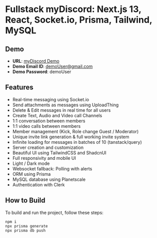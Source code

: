 # Fullstack myDiscord: Next.js 13, React, Socket.io, Prisma, Tailwind, MySQL

## Demo
- **URL**: [myDiscord Demo](https://mydiscord-production.up.railway.app)
- **Demo Email ID**: demoUser@gmail.com
- **Demo Password**: demoUser

## Features

- Real-time messaging using Socket.io
- Send attachments as messages using UploadThing
- Delete & Edit messages in real time for all users
- Create Text, Audio and Video call Channels
- 1:1 conversation between members
- 1:1 video calls between members
- Member management (Kick, Role change Guest / Moderator)
- Unique invite link generation & full working invite system
- Infinite loading for messages in batches of 10 (tanstack/query)
- Server creation and customization
- Beautiful UI using TailwindCSS and ShadcnUI
- Full responsivity and mobile UI
- Light / Dark mode
- Websocket fallback: Polling with alerts
- ORM using Prisma
- MySQL database using Planetscale
- Authentication with Clerk

## How to Build

To build and run the project, follow these steps:

```shell
npm i
npx prisma generate
npx prisma db push

